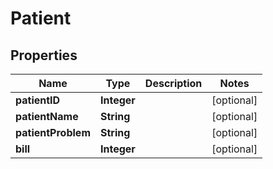 # Patient

## Properties
Name | Type | Description | Notes
------------ | ------------- | ------------- | -------------
**patientID** | **Integer** |  |  [optional]
**patientName** | **String** |  |  [optional]
**patientProblem** | **String** |  |  [optional]
**bill** | **Integer** |  |  [optional]
